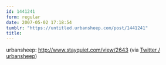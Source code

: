 ```yaml
---
id: 1441241
form: regular
date: 2007-05-02 17:18:54
tumblr: "https://untitled.urbansheep.com/post/1441241"
title:
---
```


<p>urbansheep: <a href="http://www.stayquiet.com/view/2643">http://www.stayquiet.com/view/2643</a> (via <a href="http://twitter.com/urbansheep/statuses/47191002">Twitter / urbansheep</a>)</p>

